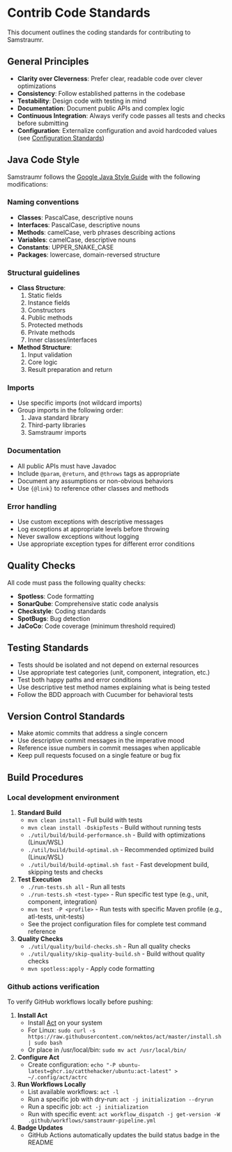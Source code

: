 <!--
Copyright (c) 2025 Eric C. Mumford (@heymumford)

This software was developed with analytical assistance from AI tools 
including Claude 3.7 Sonnet, Claude Code, and Google Gemini Deep Research,
which were used as paid services. All intellectual property rights 
remain exclusively with the copyright holder listed above.

Licensed under the Mozilla Public License 2.0
-->


# Contrib Code Standards

This document outlines the coding standards for contributing to Samstraumr.

## General Principles

- **Clarity over Cleverness**: Prefer clear, readable code over clever optimizations
- **Consistency**: Follow established patterns in the codebase
- **Testability**: Design code with testing in mind
- **Documentation**: Document public APIs and complex logic
- **Continuous Integration**: Always verify code passes all tests and checks before submitting
- **Configuration**: Externalize configuration and avoid hardcoded values (see [Configuration Standards](configuration-standards.md))

## Java Code Style

Samstraumr follows the [Google Java Style Guide](https://google.github.io/styleguide/javaguide.html) with the following modifications:

### Naming conventions

- **Classes**: PascalCase, descriptive nouns
- **Interfaces**: PascalCase, descriptive nouns
- **Methods**: camelCase, verb phrases describing actions
- **Variables**: camelCase, descriptive nouns
- **Constants**: UPPER_SNAKE_CASE
- **Packages**: lowercase, domain-reversed structure

### Structural guidelines

- **Class Structure**:
  1. Static fields
  2. Instance fields
  3. Constructors
  4. Public methods
  5. Protected methods
  6. Private methods
  7. Inner classes/interfaces
- **Method Structure**:
  1. Input validation
  2. Core logic
  3. Result preparation and return

### Imports

- Use specific imports (not wildcard imports)
- Group imports in the following order:
  1. Java standard library
  2. Third-party libraries
  3. Samstraumr imports

### Documentation

- All public APIs must have Javadoc
- Include `@param`, `@return`, and `@throws` tags as appropriate
- Document any assumptions or non-obvious behaviors
- Use `{@link}` to reference other classes and methods

### Error handling

- Use custom exceptions with descriptive messages
- Log exceptions at appropriate levels before throwing
- Never swallow exceptions without logging
- Use appropriate exception types for different error conditions

## Quality Checks

All code must pass the following quality checks:

- **Spotless**: Code formatting
- **SonarQube**: Comprehensive static code analysis
- **Checkstyle**: Coding standards
- **SpotBugs**: Bug detection
- **JaCoCo**: Code coverage (minimum threshold required)

## Testing Standards

- Tests should be isolated and not depend on external resources
- Use appropriate test categories (unit, component, integration, etc.)
- Test both happy paths and error conditions
- Use descriptive test method names explaining what is being tested
- Follow the BDD approach with Cucumber for behavioral tests

## Version Control Standards

- Make atomic commits that address a single concern
- Use descriptive commit messages in the imperative mood
- Reference issue numbers in commit messages when applicable
- Keep pull requests focused on a single feature or bug fix

## Build Procedures

### Local development environment

1. **Standard Build**
   - `mvn clean install` - Full build with tests
   - `mvn clean install -DskipTests` - Build without running tests
   - `./util/build/build-performance.sh` - Build with optimizations (Linux/WSL)
   - `./util/build/build-optimal.sh` - Recommended optimized build (Linux/WSL)
   - `./util/build/build-optimal.sh fast` - Fast development build, skipping tests and checks
2. **Test Execution**
   - `./run-tests.sh all` - Run all tests
   - `./run-tests.sh <test-type>` - Run specific test type (e.g., unit, component, integration)
   - `mvn test -P <profile>` - Run tests with specific Maven profile (e.g., atl-tests, unit-tests)
   - See the project configuration files for complete test command reference
3. **Quality Checks**
   - `./util/quality/build-checks.sh` - Run all quality checks
   - `./util/quality/skip-quality-build.sh` - Build without quality checks
   - `mvn spotless:apply` - Apply code formatting

### Github actions verification

To verify GitHub workflows locally before pushing:

1. **Install Act**
   - Install [Act](https://github.com/nektos/act) on your system
   - For Linux: `sudo curl -s https://raw.githubusercontent.com/nektos/act/master/install.sh | sudo bash`
   - Or place in /usr/local/bin: `sudo mv act /usr/local/bin/`
2. **Configure Act**
   - Create configuration: `echo "-P ubuntu-latest=ghcr.io/catthehacker/ubuntu:act-latest" > ~/.config/act/actrc`
3. **Run Workflows Locally**
   - List available workflows: `act -l`
   - Run a specific job with dry-run: `act -j initialization --dryrun`
   - Run a specific job: `act -j initialization`
   - Run with specific event: `act workflow_dispatch -j get-version -W .github/workflows/samstraumr-pipeline.yml`
4. **Badge Updates**
   - GitHub Actions automatically updates the build status badge in the README
